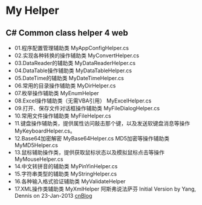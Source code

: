 My Helper
====================
C# Common class helper 4 web
---------------------

* 01.程序配置管理辅助类 MyAppConfigHelper.cs
* 02.实现各种转换的操作辅助类 MyConvertHelper.cs
* 03.DataReader的辅助类 MyDataReaderHelper.cs
* 04.DataTable操作辅助类 MyDataTableHelper.cs
* 05.DateTime的辅助类 MyDateTimeHelper.cs
* 06.常用的目录操作辅助类 MyDirHelper.cs
* 07.枚举操作辅助类 MyEnumHelper
* 08.Excel操作辅助类（无需VBA引用） MyExcelHelper.cs
* 09.打开、保存文件对话框操作辅助类 MyFileDialogHelper.cs
* 10.常用文件操作辅助类 MyFileHelper.cs
* 11.键盘操作辅助类，提供属性访问敲击那个键，以及发送软键盘消息等操作 MyKeyboardHelper.cs。
* 12.Base64加密解密 MyBase64Helper.cs MD5加密等操作辅助类 MyMD5Helper.cs
* 13.鼠标辅助操作类，提供获取鼠标状态以及模拟鼠标点击等操作 MyMouseHelper.cs
* 14.中文转拼音的辅助类 MyPinYinHelper.cs
* 15.字符串类型的辅助类 MyStringHelper.cs
* 16.各种输入格式验证辅助类 MyValidateHelper
* 17.XML操作类辅助类 MyXmlHelper
阿斯弗说法萨芬
Initial Version by Yang, Dennis on 23-Jan-2013
[cnBlog][1]

[1]: http://www.cnblogs.com/flashbar/
